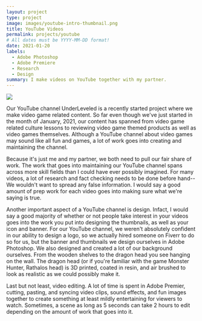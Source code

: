 ```yaml
---
layout: project
type: project
image: images/youtube-intro-thumbnail.png
title: YouTube Videos
permalink: projects/youtube
# All dates must be YYYY-MM-DD format!
date: 2021-01-20
labels:
  - Adobe Photoshop
  - Adobe Premiere
  - Research
  - Design
summary: I make videos on YouTube together with my partner.
---
```


<img class="ui image" src="{{ site.baseurl }}/images/ACNH-new-years-thumbnail.png">

Our YouTube channel UnderLeveled is a recently started project where we make video game related content.  So far even though we've just started in the month of January, 2021, our content has spanned from video game related culture lessons to reviewing video game themed products as well as video games themselves.  Although a YouTube channel about video games may sound like all fun and games, a lot of work goes into creating and maintaining the channel.

Because it's just me and my partner, we both need to pull our fair share of work.  The work that goes into maintaining our YouTube channel spans across more skill fields than I could have ever possibly imagined.  For many videos, a lot of research and fact checking needs to be done before hand--We wouldn't want to spread any false information.  I would say a good amount of prep work for each video goes into making sure what we're saying is true.

Another important aspect of a YouTube channel is design.  Infact, I would say a good majority of whether or not people take interest in your videos goes into the work you put into designing the thumbnails, as well as your icon and banner.  For our YouTube channel, we weren't absolutely confident in our ability to design a logo, so we actually hired someone on Fiverr to do so for us, but the banner and thumbnails we design ourselves in Adobe Photoshop.  We also designed and created a lot of our background ourselves. From the wooden shelves to the dragon head you see hanging on the wall.  The dragon head (or if you're familiar with the game Monster Hunter, Rathalos head) is 3D printed, coated in resin, and air brushed to look as realistic as we could possibly make it.

Last but not least, video editing.  A lot of time is spent in Adobe Premier, cutting, pasting, and syncing video clips, sound effects, and fun images together to create something at least mildly entertaining for viewers to watch.  Sometimes, a scene as long as 5 seconds can take 2 hours to edit depending on the amount of work that goes into it.

